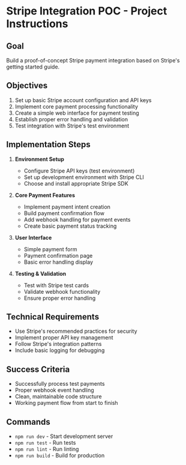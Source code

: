 # Stripe Integration POC - Project Instructions

## Goal
Build a proof-of-concept Stripe payment integration based on Stripe's getting started guide.

## Objectives
1. Set up basic Stripe account configuration and API keys
2. Implement core payment processing functionality
3. Create a simple web interface for payment testing
4. Establish proper error handling and validation
5. Test integration with Stripe's test environment

## Implementation Steps
1. **Environment Setup**
   - Configure Stripe API keys (test environment)
   - Set up development environment with Stripe CLI
   - Choose and install appropriate Stripe SDK

2. **Core Payment Features**
   - Implement payment intent creation
   - Build payment confirmation flow
   - Add webhook handling for payment events
   - Create basic payment status tracking

3. **User Interface**
   - Simple payment form
   - Payment confirmation page
   - Basic error handling display

4. **Testing & Validation**
   - Test with Stripe test cards
   - Validate webhook functionality
   - Ensure proper error handling

## Technical Requirements
- Use Stripe's recommended practices for security
- Implement proper API key management
- Follow Stripe's integration patterns
- Include basic logging for debugging

## Success Criteria
- Successfully process test payments
- Proper webhook event handling
- Clean, maintainable code structure
- Working payment flow from start to finish

## Commands
- `npm run dev` - Start development server
- `npm run test` - Run tests
- `npm run lint` - Run linting
- `npm run build` - Build for production